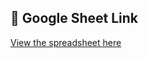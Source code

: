 ## 📄 Google Sheet Link
[View the spreadsheet here](https://docs.google.com/spreadsheets/d/1OQ7_IOH9OFVauu0Lip5wA-B1I_eFOv2_c6g6MWilUHU/edit?usp=sharing)
